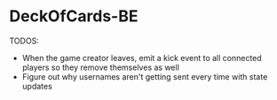 # DeckOfCards-BE

TODOS:

-   When the game creator leaves, emit a kick event to all connected players so they remove themselves as well
-   Figure out why usernames aren't getting sent every time with state updates
